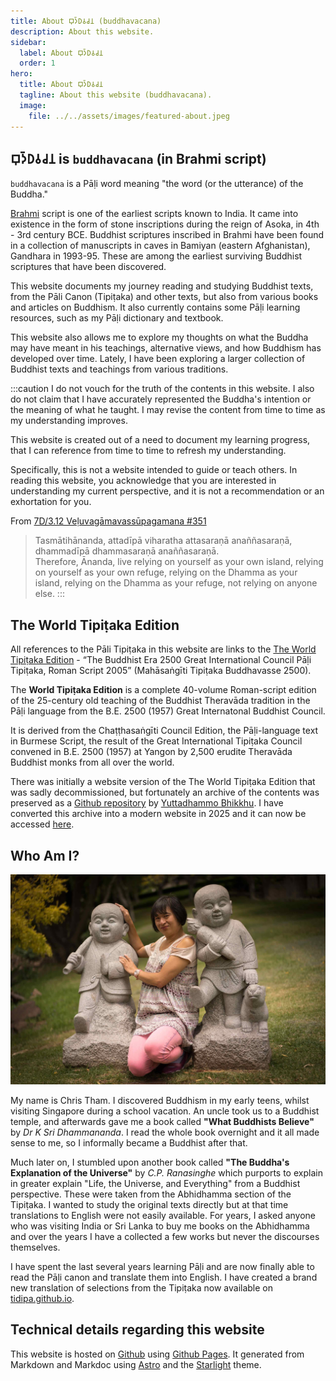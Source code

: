```yaml
---
title: About 𑀩𑀼𑀤𑁆𑀥𑀯𑀘𑀦 (buddhavacana)
description: About this website.
sidebar:
  label: About 𑀩𑀼𑀤𑁆𑀥𑀯𑀘𑀦
  order: 1
hero:
  title: About 𑀩𑀼𑀤𑁆𑀥𑀯𑀘𑀦
  tagline: About this website (buddhavacana).
  image:
    file: ../../assets/images/featured-about.jpeg
---
```


## 𑀩𑀼𑀤𑁆𑀥𑀯𑀘𑀦 is `buddhavacana` (in Brahmi script)

`buddhavacana` is a Pāḷi word meaning "the word (or the utterance) of the Buddha."

[Brahmi](/buddhavacana/reference/brahmi/) script is one of the earliest scripts known to India. It came into existence in the form of stone inscriptions during the reign of Asoka, in 4th - 3rd century BCE. Buddhist scriptures inscribed in Brahmi have been found in a collection of manuscripts in caves in Bamiyan (eastern Afghanistan), Gandhara in 1993-95. These are among the earliest surviving Buddhist scriptures that have been discovered.

This website documents my journey reading and studying Buddhist texts, from the Pāli Canon (Tipiṭaka) and other texts, but also from various books and articles on Buddhism. It also currently contains some Pāḷi learning resources, such as my Pāḷi dictionary and textbook.

This website also allows me to explore my thoughts on what the Buddha may have meant in his teachings, alternative views, and how Buddhism has developed over time. Lately, I have been exploring a larger collection of Buddhist texts and teachings from various traditions.

:::caution
I do not vouch for the truth of the contents in this website. I also do not claim that I have accurately represented the Buddha's intention or the meaning of what he taught. I may revise the content from time to time as my understanding improves.

This website is created out of a need to document my learning progress, that I can reference from time to time to refresh my understanding.

Specifically, this is not a website intended to guide or teach others. In reading this website, you acknowledge that you are interested in understanding my current perspective, and it is not a recommendation or an exhortation for you.

From [7D/3.12 Veḷuvagāmavassūpagamana #351](https://tipitaka2500.github.io/tipitaka/7D/3/3.12.html#351)

> Tasmātihānanda, attadīpā viharatha attasaraṇā anaññasaraṇā, dhammadīpā dhammasaraṇā anaññasaraṇā. \
> Therefore, Ānanda, live relying on yourself as your own island, relying on yourself as your own refuge, relying on the Dhamma as your island, relying on the Dhamma as your refuge, not relying on anyone else.
:::

## The World Tipiṭaka Edition

All references to the Pāli Tipiṭaka in this website are links to the [The World Tipiṭaka Edition](https://tipitaka2500.github.io/) - “The Buddhist Era 2500 Great International Council Pāḷi Tipiṭaka, Roman Script 2005” (Mahāsaṅgīti Tipiṭaka Buddhavasse 2500).

The **World Tipiṭaka Edition** is a complete 40-volume Roman-script edition of the 25-century old teaching of the Buddhist Theravāda tradition in the Pāḷi language from the B.E. 2500 (1957) Great Internatonal Buddhist Council.

It is derived from the Chaṭṭhasaṅgīti Council Edition, the Pāḷi-language text in Burmese Script, the result of the Great International Tipiṭaka Council convened in B.E. 2500 (1957) at Yangon by 2,500 erudite Theravāda Buddhist monks from all over the world.

There was initially a website version of the The World Tipiṭaka Edition that was sadly decommissioned, but fortunately an archive of the contents was preserved as a [Github repository](https://github.com/yuttadhammo/World-Tipitaka) by [Yuttadhammo Bhikkhu](https://yuttadhammo.sirimangalo.org/). I have converted this archive into a modern website in 2025 and it can now be accessed [here](https://tipitaka2500.github.io/).

## Who Am I?

![Chris Tham, photo taken at Nan Tien Temple in 2014](../../assets/images/about-me.jpeg)

My name is Chris Tham. I discovered Buddhism in my early teens, whilst visiting Singapore during a school vacation. An uncle took us to a Buddhist temple, and afterwards gave me a book called **"What Buddhists Believe"** by *Dr K Sri Dhammananda*. I read the whole book overnight and it all made sense to me, so I informally became a Buddhist after that.

Much later on, I stumbled upon another book called **"The Buddha's Explanation of the Universe"** by *C.P. Ranasinghe* which purports to explain in greater explain "Life, the Universe, and Everything" from a Buddhist perspective. These were taken from the Abhidhamma section of the Tipiṭaka. I wanted to study the original texts directly but at that time translations to English were not easily available. For years, I asked anyone who was visiting India or Sri Lanka to buy me books on the Abhidhamma and over the years I have a collected a few works but never the discourses themselves.

I have spent the last several years learning Pāḷi and are now finally able to read the Pāḷi canon and translate them into English. I have created a brand new translation of selections from the Tipiṭaka now available on [tidipa.github.io](https://tidipa.github.io).

## Technical details regarding this website


This website is hosted on [Github](https://github.com) using [Github Pages](https://pages.github.com). It generated from Markdown and Markdoc using [Astro](https://astro.build) and the [Starlight](https://starlight.astro.build) theme.
